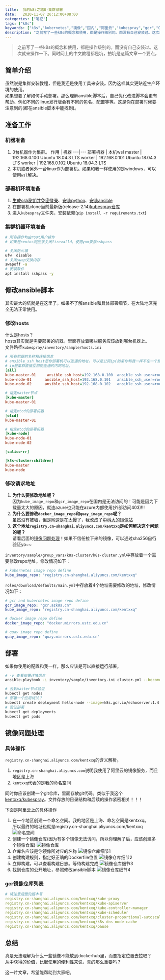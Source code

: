 ```yaml
---
title:  我的k8s之路0-集群部署
date:   2020-11-07 20:12:00+08:00
categories: ["笔记"]
tags: ["k8s"]
keywords: ["k8s","kubernetes","镜像","国内","阿里云","kubespray","gcr","GFW"]
description: "之前写了一些k8s的概念和使用，都是操作级别的。而没有自己安装过。这次就来操作一下。同时网上的中文教程都是坑，拍坑是这篇文章一个要点"
---
```



> 之前写了一些k8s的概念和使用，都是操作级别的。而没有自己安装过。这次就来操作一下。同时网上的中文教程都是坑，拍坑是这篇文章一个要点。



## 简单介绍

虽然说是集群安装教程，但是我还是使用工具来安装。因为这样其实更贴近生产环境的使用。  
如果想要了解如何手动部署。那么理解ansible脚本后，自己优化改进脚本会更有帮助。例如不同的linux发行版会有不同的包名、配置等等。这是你在部署时候要注意到的(都在ansible脚本中能找到)。

## 准备工作

### 机器准备

1. 3台机器作为集群。
作用 | 机器
---|---
部署机器 | 本机wsl
master | 192.168.0.100 Ubuntu 18.04.3 LTS
worker | 192.168.0.101 Ubuntu 18.04.3 LTS
worker | 192.168.0.102 Ubuntu 18.04.3 LTS
2. 本机或者另外一台linux作为部署机。如果和我一样使用的是windows，可以使用`wsl`解决。

### 部署机环境准备

1. [生成ssh秘钥并免密登录](https://kentxxq.com/contents/%E8%BF%9C%E7%A8%8B%E5%85%8D%E5%AF%86ssh/)、[安装python](https://www.python.org/)、[安装ansible](https://www.ansible.com/) 
2. 在部署机clone当前最新版(release-2.14)[kubespray仓库](https://github.com/kubernetes-sigs/kubespray/)
3. 进入`kubespray`文件夹，安装依赖(`pip install -r requirements.txt`)

### 集群机器环境准备

```bash
# 所有操作均由root用户操作
# 如果是centos则应该关闭firewalld，使用yum安装sshpass

# 关闭防火墙
ufw  disable
# 关闭swap交换内存
swapoff -a
# 安装软件
apt install sshpass -y
```

## 修改ansible脚本

其实最大的坑就是在这里了。如果不了解ansible和具体部署细节，在大陆地区完全无法正常使用。

### 修改hosts

什么是hosts？  
hosts其实就是需要部署的机器。里面存放着哪些服务应该放到哪台机器上。  
文件路径`kubespray/inventory/sample/hosts.ini`

```ini
# 所有机器的名称和连接信息
# ansible_ssh_host是你部署机可以连通的地址，可以是公网ip(如果你和我一样不在一个局域网)
# ip是集群直接互相能连通的内网地址。
[all]
kube-master-01     ansible_ssh_host=192.168.0.100  ansible_ssh_user=root   ansible_ssh_pass=kentxxq  ip=192.168.0.100   mask=/24
kube-node-01      ansible_ssh_host=192.168.0.101   ansible_ssh_user=root   ansible_ssh_pass=kentxxq  ip=192.168.0.101   mask=/24
kube-node-02      ansible_ssh_host=192.168.0.102   ansible_ssh_user=root   ansible_ssh_pass=kentxxq  ip=192.168.0.102   mask=/24

# 指定master节点
[kube-master]
kube-master-01

# 指定etcd的部署机器
[etcd]
kube-master-01

# 指定etcd的部署机器
[kube-node]
kube-node-01
kube-node-02

[calico-rr]

[k8s-cluster:children]
kube-master
kube-node
```

### 修改请求地址

1. **为什么要修改地址呢？**  
因为`kube_image_repo`和`gcr_image_repo`在国内是无法访问的！可能是因为下载量太大的原因，就连azure也只能在azure内部使用(外部访问403)!!!  
2. **为什么要修改`docker_image_repo`和`quay_image_repo`呢？**  
虽然没有被墙，但是网速是在太慢了，我改成了[中科大的镜像站](http://mirrors.ustc.edu.cn/)  
3. **这个地址`registry.cn-shanghai.aliyuncs.com/kentxxq`是如何解决这个问题的呢？**  
请看后面的[镜像问题处理](http://kentxxq.com/contents/%E6%88%91%E7%9A%84k8s%E4%B9%8B%E8%B7%AF0-%E9%9B%86%E7%BE%A4%E9%83%A8%E7%BD%B2/#%E9%95%9C%E5%83%8F%E9%97%AE%E9%A2%98%E5%A4%84%E7%90%86)！如果不信任拉下来的镜像，可以通过sha256自行验证yo~~

`inventory/sample/group_vars/k8s-cluster/k8s-cluster.yml`中存放着一个需要修改repo地址。修改情况如下：
```yml
# kubernetes image repo define
kube_image_repo: "registry.cn-shanghai.aliyuncs.com/kentxxq"
```

`roles/download/defaults/main.yml`中存放着4个地址需要修改的地址，修改情况如下：
```yml
# gcr and kubernetes image repo define
gcr_image_repo: "gcr.azk8s.cn"
kube_image_repo: "registry.cn-shanghai.aliyuncs.com/kentxxq"

# docker image repo define
docker_image_repo: "docker.mirrors.ustc.edu.cn"

# quay image repo define
quay_image_repo: "quay.mirrors.ustc.edu.cn"
```

## 部署

如果你使用的配置和我一样，那么应该是可以直接运行部署。
```bash
# -v 查看部署详情信息
ansible-playbook -i inventory/sample/inventory.ini cluster.yml --become --become-user=root -v

# 去到master节点验证
kubectl get nodes
# 部署一个应用试试？
kubectl create deployment hello-node --image=k8s.gcr.io/echoserver:1.4
# 验证部署
kubectl get deployments
kubectl get pods
```


## 镜像问题处理

### 具体操作

`registry.cn-shanghai.aliyuncs.com/kentxxq`的含义解析。

1. `registry.cn-shanghai.aliyuncs.com`说明我使用了阿里云的镜像服务，而且地区是上海
2. `kentxxq`代表的是我的命名空间

同时你应该创建一个git仓库，里面存放git代码。类似于我这个[kentxxq/kubespray](https://github.com/kentxxq/kubespray.git)。文件存放的目录结构和后续的操作紧密相关！！！

下面是阿里云上的具体操作

1. 在一个地区创建一个命名空间。我的地区是上海、命名空间是kentxxq。  
所以最终的地址也就是registry.cn-shanghai.aliyuncs.com/kentxxq
![命名空间](/images/server/命名空间.png)
2. 创建一个镜像仓库(因为有多个镜像无法访问，所以你理解了后，应该创建多个镜像仓库)
![镜像仓库](/images/server/镜像仓库.png)
3. 仓库名应该是你镜像所对应的名称
![镜像仓库细节1](/images/server/镜像仓库细节1.png)
4. 创建构建规则，指定好正确的Dockerfile位置
![镜像仓库细节2](/images/server/镜像仓库细节2.png)
5. 立即构建，可以查看构建日志。等待构建完成
![镜像仓库细节3](/images/server/镜像仓库细节3.png)
6. 找到仓库的公开地址，参照修改ansible脚本
![镜像仓库细节4](/images/server/镜像仓库细节4.png)

### gcr镜像仓库列表
```yml
# 请注意后面的版本号
registry.cn-shanghai.aliyuncs.com/kentxxq/kube-proxy                              v1.18.10
registry.cn-shanghai.aliyuncs.com/kentxxq/kube-apiserver                          v1.18.10
registry.cn-shanghai.aliyuncs.com/kentxxq/kube-controller-manager                 v1.18.10
registry.cn-shanghai.aliyuncs.com/kentxxq/kube-scheduler                          v1.18.10
registry.cn-shanghai.aliyuncs.com/kentxxq/cluster-proportional-autoscaler-amd64   1.8.1
registry.cn-shanghai.aliyuncs.com/kentxxq/k8s-dns-node-cache                      1.15.13
registry.cn-shanghai.aliyuncs.com/kentxxq/pause                                   3.2
```

## 总结

真是无法理解为什么一些镜像不能放到dockerhub里，而要指定位置去拉取？  
从中获得的价值，比起使用的便利性来说，真的那么重要吗？  

这一片文章，希望能帮助到大家吧。